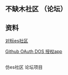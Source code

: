 ## 不缺木社区 （论坛）

## 资料
[对标es社区](https://elasticsearch.cn/)

[Github OAuth DOS 授权app](https://developer.github.com/apps/building-oauth-apps/creating-an-oauth-app/)

##
仿es社区 论坛项目